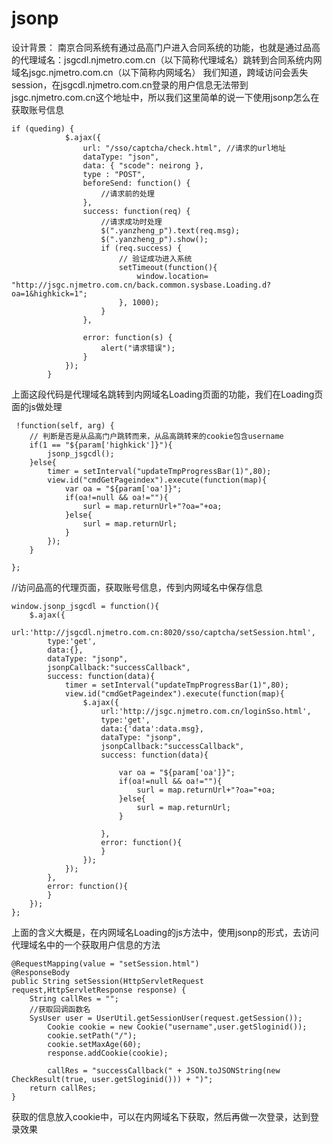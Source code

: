 # jsonp

设计背景：
南京合同系统有通过品高门户进入合同系统的功能，也就是通过品高的代理域名：jsgcdl.njmetro.com.cn（以下简称代理域名）跳转到合同系统内网域名jsgc.njmetro.com.cn（以下简称内网域名）
我们知道，跨域访问会丢失session，在jsgcdl.njmetro.com.cn登录的用户信息无法带到jsgc.njmetro.com.cn这个地址中，所以我们这里简单的说一下使用jsonp怎么在获取账号信息

	if (queding) {
                $.ajax({
                    url: "/sso/captcha/check.html", //请求的url地址
                    dataType: "json",
                    data: { "scode": neirong },
                    type : "POST",
                    beforeSend: function() {
                        //请求前的处理
                    },
                    success: function(req) {
                        //请求成功时处理
                        $(".yanzheng_p").text(req.msg);
                        $(".yanzheng_p").show();
                        if (req.success) {
                            // 验证成功进入系统	
                            setTimeout(function(){
                            	window.location= "http://jsgc.njmetro.com.cn/back.common.sysbase.Loading.d?oa=1&highkick=1";
                            }, 1000);
                        } 
                    },

                    error: function(s) {
                        alert("请求错误");
                    }
                });
            }
 上面这段代码是代理域名跳转到内网域名Loading页面的功能，我们在Loading页面的js做处理
 
	 !function(self, arg) {
		// 判断是否是从品高门户跳转而来，从品高跳转来的cookie包含username
		if(1 == "${param['highkick']}"){
			jsonp_jsgcdl();
		}else{
			timer = setInterval("updateTmpProgressBar(1)",80);
			view.id("cmdGetPageindex").execute(function(map){
				var oa = "${param['oa']}";
				if(oa!=null && oa!=""){
					surl = map.returnUrl+"?oa="+oa;
				}else{
					surl = map.returnUrl;
				}
			});
		}

	};

//访问品高的代理页面，获取账号信息，传到内网域名中保存信息

	window.jsonp_jsgcdl = function(){
		$.ajax({
			url:'http://jsgcdl.njmetro.com.cn:8020/sso/captcha/setSession.html',
			type:'get',
			data:{},
			dataType: "jsonp",
			jsonpCallback:"successCallback",
			success: function(data){
				timer = setInterval("updateTmpProgressBar(1)",80);
				view.id("cmdGetPageindex").execute(function(map){					
					$.ajax({	
						url:'http://jsgc.njmetro.com.cn/loginSso.html',
						type:'get',
						data:{'data':data.msg},
						dataType: "jsonp",
						jsonpCallback:"successCallback",
						success: function(data){
						
							var oa = "${param['oa']}";
							if(oa!=null && oa!=""){
								surl = map.returnUrl+"?oa="+oa;
							}else{
								surl = map.returnUrl;
							}

						},
						error: function(){
						}
					});
				});
			},
			error: function(){
			}
		});
	};

上面的含义大概是，在内网域名Loading的js方法中，使用jsonp的形式，去访问代理域名中的一个获取用户信息的方法

	@RequestMapping(value = "setSession.html")
	@ResponseBody
	public String setSession(HttpServletRequest request,HttpServletResponse response) {
		String callRes = "";
		//获取回调函数名
		SysUser user = UserUtil.getSessionUser(request.getSession());
			Cookie cookie = new Cookie("username",user.getSloginid());
			cookie.setPath("/");
			cookie.setMaxAge(60);
			response.addCookie(cookie);

			callRes = "successCallback(" + JSON.toJSONString(new CheckResult(true, user.getSloginid())) + ")";
		return callRes;
	}
    
获取的信息放入cookie中，可以在内网域名下获取，然后再做一次登录，达到登录效果
